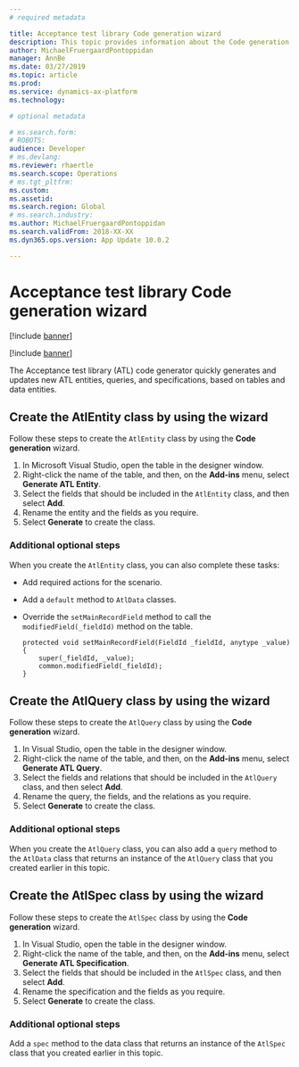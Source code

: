 ```yaml
---
# required metadata

title: Acceptance test library Code generation wizard
description: This topic provides information about the Code generation wizard for the Acceptance test library.
author: MichaelFruergaardPontoppidan
manager: AnnBe
ms.date: 03/27/2019
ms.topic: article
ms.prod: 
ms.service: dynamics-ax-platform
ms.technology: 

# optional metadata

# ms.search.form: 
# ROBOTS: 
audience: Developer
# ms.devlang: 
ms.reviewer: rhaertle
ms.search.scope: Operations
# ms.tgt_pltfrm: 
ms.custom: 
ms.assetid: 
ms.search.region: Global
# ms.search.industry: 
ms.author: MichaelFruergaardPontoppidan
ms.search.validFrom: 2018-XX-XX
ms.dyn365.ops.version: App Update 10.0.2

---
```


# Acceptance test library Code generation wizard

[!include [banner](../includes/banner.md)]

[!include [banner](../includes/preview-banner.md)]

The Acceptance test library (ATL) code generator quickly generates and updates new ATL entities, queries, and specifications, based on tables and data entities.

## Create the AtlEntity class by using the wizard

Follow these steps to create the `AtlEntity` class by using the **Code generation** wizard.

1. In Microsoft Visual Studio, open the table in the designer window.
2. Right-click the name of the table, and then, on the **Add-ins** menu, select **Generate ATL Entity**.
3. Select the fields that should be included in the `AtlEntity` class, and then select **Add**.
4. Rename the entity and the fields as you require.
5. Select **Generate** to create the class.

### Additional optional steps

When you create the `AtlEntity` class, you can also complete these tasks:

- Add required actions for the scenario.
- Add a `default` method to `AtlData` classes.
- Override the `setMainRecordField` method to call the `modifiedField(_fieldId)` method on the table.

    ```
    protected void setMainRecordField(FieldId _fieldId, anytype _value)
    {
        super(_fieldId, _value);
        common.modifiedField(_fieldId);
    }
    ```

## Create the AtlQuery class by using the wizard

Follow these steps to create the `AtlQuery` class by using the **Code generation** wizard.

1. In Visual Studio, open the table in the designer window.
2. Right-click the name of the table, and then, on the **Add-ins** menu, select **Generate ATL Query**.
3. Select the fields and relations that should be included in the `AtlQuery` class, and then select **Add**.
4. Rename the query, the fields, and the relations as you require.
5. Select **Generate** to create the class.

### Additional optional steps

When you create the `AtlQuery` class, you can also add a `query` method to the `AtlData` class that returns an instance of the `AtlQuery` class that you created earlier in this topic.

## Create the AtlSpec class by using the wizard

Follow these steps to create the `AtlSpec` class by using the **Code generation** wizard.

1. In Visual Studio, open the table in the designer window.
2. Right-click the name of the table, and then, on the **Add-ins** menu, select **Generate ATL Specification**.
3. Select the fields that should be included in the `AtlSpec` class, and then select **Add**.
4. Rename the specification and the fields as you require.
5. Select **Generate** to create the class.

### Additional optional steps

Add a `spec` method to the data class that returns an instance of the `AtlSpec` class that you created earlier in this topic.
